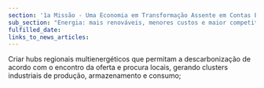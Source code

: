 ```yaml
---
section: '1a Missão - Uma Economia em Transformação Assente em Contas Equilibradas'
sub_section: "Energia: mais renováveis, menores custos e maior competitividade"
fulfilled_date:
links_to_news_articles:
---
```


Criar hubs regionais multienergéticos que permitam a descarbonização de acordo com o encontro da oferta e procura locais, gerando clusters industriais de produção, armazenamento e consumo;